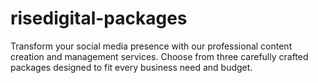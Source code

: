 # risedigital-packages
Transform your social media presence with our professional content creation and management services. Choose from three carefully crafted packages designed to fit every business need and budget.
